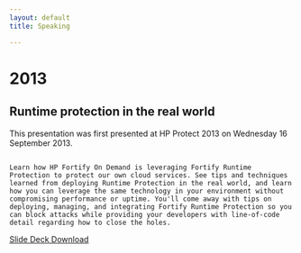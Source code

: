 ```yaml
---
layout: default
title: Speaking

---
```


#  2013

## Runtime protection in the real world

This presentation was first presented at HP Protect 2013 on Wednesday 16 September 2013.

```

Learn how HP Fortify On Demand is leveraging Fortify Runtime Protection to protect our own cloud services. See tips and techniques learned from deploying Runtime Protection in the real world, and learn how you can leverage the same technology in your environment without compromising performance or uptime. You'll come away with tips on deploying, managing, and integrating Fortify Runtime Protection so you can block attacks while providing your developers with line-of-code detail regarding how to close the holes.

```

[Slide Deck Download](http://data.brooksgarrett.com/collateral/decks/protect2013_1298_runtime_protection_in_the_real_world.pptx)

